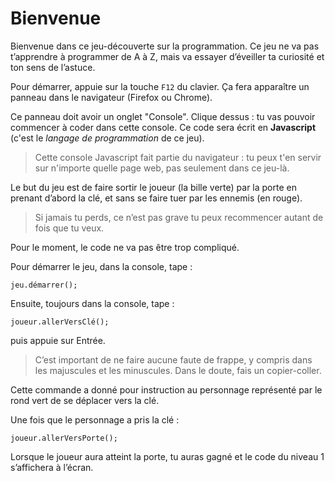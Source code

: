 # Bienvenue
Bienvenue dans ce jeu-découverte sur la programmation. Ce jeu ne va pas
t’apprendre à programmer de A à Z, mais va essayer d’éveiller ta
curiosité et ton sens de l’astuce.

Pour démarrer, appuie sur la touche `F12` du clavier. Ça fera
apparaître un panneau dans le navigateur (Firefox ou Chrome).

Ce panneau doit avoir un onglet "Console". Clique dessus : tu vas
pouvoir commencer à coder dans cette console. Ce code sera écrit en
**Javascript** (c'est le *langage de programmation* de ce jeu).

>Cette console Javascript fait partie du navigateur :
tu peux t'en servir sur n'importe quelle page web, pas seulement dans
ce jeu-là.


Le but du jeu est de faire sortir le joueur (la bille verte) par la
porte en prenant d’abord la clé, et sans se faire tuer par les
ennemis (en rouge).

>Si jamais tu perds, ce n’est pas grave tu peux recommencer autant de
fois que tu veux.

Pour le moment, le code ne va pas être trop compliqué.

Pour démarrer le jeu, dans la console, tape :
```
jeu.démarrer();
```

Ensuite, toujours dans la console, tape :

```
joueur.allerVersClé();
```

puis appuie sur Entrée.

>C’est important de ne faire aucune faute de frappe, y compris dans
>les majuscules et les minuscules. Dans le doute, fais un copier-coller.

Cette commande a donné pour instruction au personnage représenté par
le rond vert de se déplacer vers la clé.

Une fois que le personnage a pris la clé :

```
joueur.allerVersPorte();
```

Lorsque le joueur aura atteint la porte, tu auras gagné et le code
du niveau 1 s’affichera à l’écran.